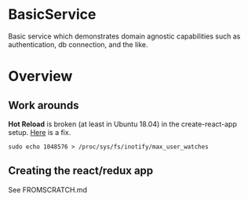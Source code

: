 # BasicService
Basic service which demonstrates domain agnostic capabilities such as authentication, db connection, and the like. 



# Overview

## Work arounds

**Hot Reload** is broken (at least in Ubuntu 18.04) in the create-react-app setup. [Here](https://stackoverflow.com/questions/42189575/create-react-app-reload-not-working) is a fix.

    sudo echo 1048576 > /proc/sys/fs/inotify/max_user_watches


## Creating the react/redux app

See FROMSCRATCH.md
